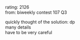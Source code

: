 rating: 2126  
from: biweekly contest 107 Q3

quickly thought of the solution: dp  
many details  
have to be very careful